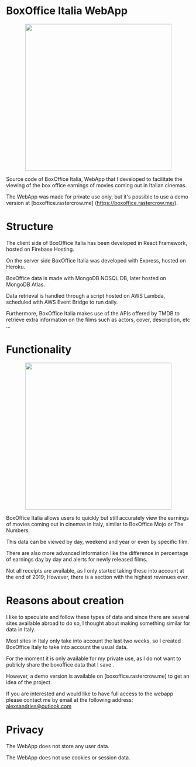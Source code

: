# BoxOffice Italia WebApp
<p align="center">
  <img height="400" src="https://i.imgur.com/V4BOjFa.jpg" />
</p>

Source code of BoxOffice Italia, WebApp that I developed to facilitate the viewing of the box office earnings of movies coming out in Italian cinemas.

The WebApp was made for private use only, but it's possible to use a demo version at [boxoffice.rastercrow.me] (https://boxoffice.rastercrow.me/).

# Structure
The client side of BoxOffice Italia has been developed in React Framework, hosted on Firebase Hosting.

On the server side BoxOffice Italia was developed with Express, hosted on Heroku.

BoxOffice data is made with MongoDB NOSQL DB, later hosted on MongoDB Atlas.

Data retrieval is handled through a script hosted on AWS Lambda, scheduled with AWS Event Bridge to run daily.

Furthermore, BoxOffice Italia makes use of the APIs offered by TMDB to retrieve extra information on the films such as actors, cover, description, etc ...

# Functionality
<p align = "center">
  <img height = "400" src = "https://i.imgur.com/DEnJkwK.jpg" />
</p>

BoxOffice Italia allows users to quickly but still accurately view the earnings of movies coming out in cinemas in Italy, similar to BoxOffice Mojo or The Numbers.

This data can be viewed by day, weekend and year or even by specific film.

There are also more advanced information like the difference in percentage of earnings day by day and alerts for newly released films.

Not all receipts are available, as I only started taking these into account at the end of 2019; However, there is a section with the highest revenues ever.

# Reasons about creation
I like to speculate and follow these types of data and since there are several sites available abroad to do so, I thought about making something similar for data in Italy.

Most sites in Italy only take into account the last two weeks, so I created BoxOffice Italy to take into account the usual data.

For the moment it is only available for my private use, as I do not want to publicly share the boxoffice data that I save .

However, a demo version is available on [boxoffice.rastercrow.me] to get an idea of the project.

If you are interested and would like to have full access to the webapp please contact me by email at the following address: alexsandries@outlook.com

# Privacy
The WebApp does not store any user data.

The WebApp does not use cookies or session data.
